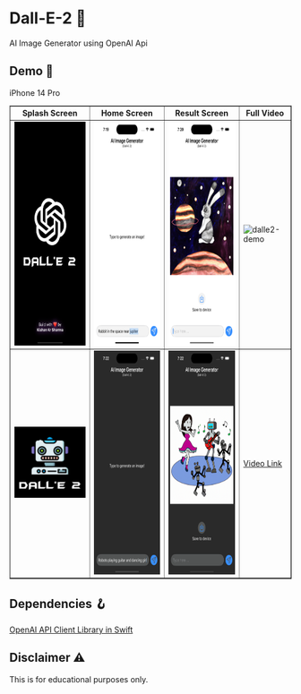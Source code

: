 # Dall-E-2 🤖
 AI Image Generator using OpenAI Api

## Demo 📱
<p>iPhone 14 Pro </p>
<table border="1px">
  <tr>
    <th>Splash Screen</th>
    <th>Home Screen</th>
    <th>Result Screen</th>
    <th>Full Video</th>
  </tr>
  <tr>
    <td><img src="https://github.com/iamkishansharma/my-project-screenshots/blob/main/DALL-E-2/splash-screen.png" alt="dalle2-splash" height="400px"/></td>
    <td><img src="https://github.com/iamkishansharma/my-project-screenshots/blob/main/DALL-E-2/home-light.png" alt="home-light" height="400px"/></td>
    <td><img src="https://github.com/iamkishansharma/my-project-screenshots/blob/main/DALL-E-2/result-light.png" alt="result-light" height="400px"/></td>
    <td><img src="https://github.com/iamkishansharma/my-project-screenshots/blob/main/DALL-E-2/dalle2-demo.gif" alt="dalle2-demo" height="400px" /></td>
  </tr>
  <tr>
    <td><img src="https://github.com/iamkishansharma/Dall-E-2/blob/main/DALL-E-2/Assets.xcassets/dalle22.imageset/dalle22.png" alt="dalle2-robot-icon" width="200px"/></td>
    <td><img src="https://github.com/iamkishansharma/my-project-screenshots/blob/main/DALL-E-2/home-dark.png" alt="home-dark" height="400px"/></td>
    <td><img src="https://github.com/iamkishansharma/my-project-screenshots/blob/main/DALL-E-2/result-dark.png" alt="result-dark" height="400px"/></td>
    <td> 
    <a href="https://github.com/iamkishansharma/my-project-screenshots/blob/main/DALL-E-2/dalle2-video.mp4" target="_blank">Video Link</a>
    </td>
  </tr>
</table>


## Dependencies 🪝
[OpenAI API Client Library in Swift](https://github.com/MarcoDotIO/OpenAIKit)

## Disclaimer ⚠️
This is for educational purposes only.

